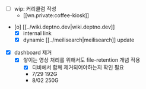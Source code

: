 - [ ] wip: 커리큘럼 작성
  + [[wn.private:coffee-kiosk]]
- [o] [[../wiki.deptno.dev|wiki.deptno.dev]]
  - [X] internal link
  - [X] dynamic [[../meilisearch|meilisearch]] update
- [X] dashboard 제거
  - [X] 쌓이는 영상 처리를 위해서도 file-retention 개념 적용
    - [X] 디비에서 함께 제거되어야하는지 확인 필요
    - 7/29 192G
    - 8/02 250G
